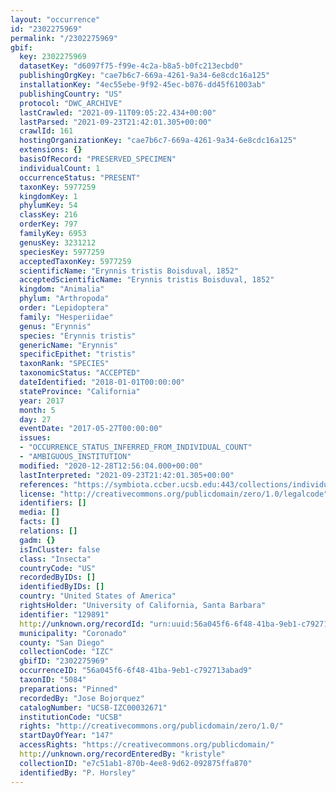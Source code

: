 ```yaml
---
layout: "occurrence"
id: "2302275969"
permalink: "/2302275969"
gbif:
  key: 2302275969
  datasetKey: "d6097f75-f99e-4c2a-b8a5-b0fc213ecbd0"
  publishingOrgKey: "cae7b6c7-669a-4261-9a34-6e8cdc16a125"
  installationKey: "4ec55ebe-9f92-45ec-b076-dd45f61003ab"
  publishingCountry: "US"
  protocol: "DWC_ARCHIVE"
  lastCrawled: "2021-09-11T09:05:22.434+00:00"
  lastParsed: "2021-09-23T21:42:01.305+00:00"
  crawlId: 161
  hostingOrganizationKey: "cae7b6c7-669a-4261-9a34-6e8cdc16a125"
  extensions: {}
  basisOfRecord: "PRESERVED_SPECIMEN"
  individualCount: 1
  occurrenceStatus: "PRESENT"
  taxonKey: 5977259
  kingdomKey: 1
  phylumKey: 54
  classKey: 216
  orderKey: 797
  familyKey: 6953
  genusKey: 3231212
  speciesKey: 5977259
  acceptedTaxonKey: 5977259
  scientificName: "Erynnis tristis Boisduval, 1852"
  acceptedScientificName: "Erynnis tristis Boisduval, 1852"
  kingdom: "Animalia"
  phylum: "Arthropoda"
  order: "Lepidoptera"
  family: "Hesperiidae"
  genus: "Erynnis"
  species: "Erynnis tristis"
  genericName: "Erynnis"
  specificEpithet: "tristis"
  taxonRank: "SPECIES"
  taxonomicStatus: "ACCEPTED"
  dateIdentified: "2018-01-01T00:00:00"
  stateProvince: "California"
  year: 2017
  month: 5
  day: 27
  eventDate: "2017-05-27T00:00:00"
  issues:
  - "OCCURRENCE_STATUS_INFERRED_FROM_INDIVIDUAL_COUNT"
  - "AMBIGUOUS_INSTITUTION"
  modified: "2020-12-28T12:56:04.000+00:00"
  lastInterpreted: "2021-09-23T21:42:01.305+00:00"
  references: "https://symbiota.ccber.ucsb.edu:443/collections/individual/index.php?occid=129891"
  license: "http://creativecommons.org/publicdomain/zero/1.0/legalcode"
  identifiers: []
  media: []
  facts: []
  relations: []
  gadm: {}
  isInCluster: false
  class: "Insecta"
  countryCode: "US"
  recordedByIDs: []
  identifiedByIDs: []
  country: "United States of America"
  rightsHolder: "University of California, Santa Barbara"
  identifier: "129891"
  http://unknown.org/recordId: "urn:uuid:56a045f6-6f48-41ba-9eb1-c792713abad9"
  municipality: "Coronado"
  county: "San Diego"
  collectionCode: "IZC"
  gbifID: "2302275969"
  occurrenceID: "56a045f6-6f48-41ba-9eb1-c792713abad9"
  taxonID: "5084"
  preparations: "Pinned"
  recordedBy: "Jose Bojorquez"
  catalogNumber: "UCSB-IZC00032671"
  institutionCode: "UCSB"
  rights: "http://creativecommons.org/publicdomain/zero/1.0/"
  startDayOfYear: "147"
  accessRights: "https://creativecommons.org/publicdomain/"
  http://unknown.org/recordEnteredBy: "kristyle"
  collectionID: "e7c51ab1-870b-4ee8-9d62-092875ffa870"
  identifiedBy: "P. Horsley"
---
```

